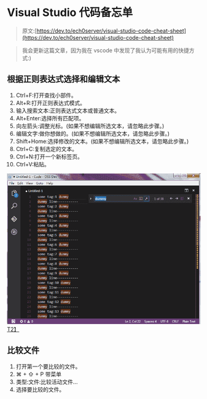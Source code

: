 # Visual Studio 代码备忘单

> 原文:[https://dev.to/ech0server/visual-studio-code-cheat-sheet](https://dev.to/ech0server/visual-studio-code-cheat-sheet)

> 我会更新这篇文章，因为我在 vscode 中发现了我认为可能有用的快捷方式:)

## 根据正则表达式选择和编辑文本

1.  Ctrl+F:打开查找小部件。
2.  Alt+R:打开正则表达式模式。
3.  输入搜索文本:正则表达式文本或普通文本。
4.  Alt+Enter:选择所有匹配项。
5.  向左箭头:调整光标。(如果不想编辑所选文本，请忽略此步骤。)
6.  编辑文字:做你想做的。(如果不想编辑所选文本，请忽略此步骤。)
7.  Shift+Home:选择修改的文本。(如果不想编辑所选文本，请忽略此步骤。)
8.  Ctrl+C:复制选定的文本。
9.  Ctrl+N:打开一个新标签页。
10.  Ctrl+V:粘贴。

[![Example](img/65251ca48cb77da92279270f3f42657f.png "Example")T2】](https://res.cloudinary.com/practicaldev/image/fetch/s--6gvw3hmJ--/c_limit%2Cf_auto%2Cfl_progressive%2Cq_66%2Cw_880/https://cloud.githubusercontent.com/assets/6732524/14766916/01868528-0a4c-11e6-9a94-81a8340a0ccb.gif)

## 比较文件

1.  打开第一个要比较的文件。
2.  ⌘ + ⇧ + P 带菜单
3.  类型:文件:比较活动文件...
4.  选择要比较的文件。